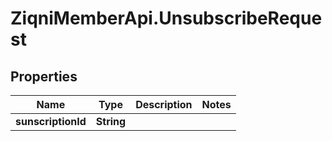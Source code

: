 # ZiqniMemberApi.UnsubscribeRequest

## Properties

Name | Type | Description | Notes
------------ | ------------- | ------------- | -------------
**sunscriptionId** | **String** |  | 


